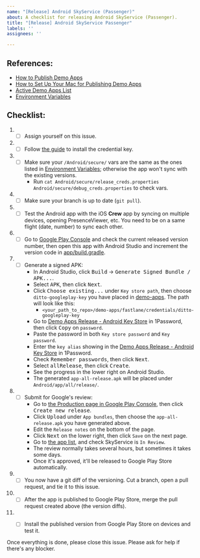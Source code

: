 ```yaml
---
name: "[Release] Android SkyService (Passenger)"
about: A checklist for releasing Android SkyService (Passenger).
title: "[Release] Android SkyService Passenger"
labels: ''
assignees: ''

---
```


## References:
- [How to Publish Demo Apps](https://www.notion.so/getditto/How-to-Publish-Demo-Apps-4f00f8e544ac4402a4c450c0bf48649d)
- [How to Set Up Your Mac for Publishing Demo Apps](https://www.notion.so/getditto/How-to-Set-Up-Your-Mac-for-Publishing-Demo-Apps-aa53e4a74f1c44d3a1f8c26e708bd904)
- [Active Demo Apps List](https://www.notion.so/getditto/Active-Demo-Apps-List-60ccd64acbb74430b7f0d4db83bd412e)
- [Environment Variables](https://www.notion.so/getditto/Environment-Variables-78261e05a2b44a299ee388f06e9ff86a)

## Checklist:
1. - [ ] Assign yourself on this issue.
1. - [ ] Follow [the guide](https://www.notion.so/getditto/How-to-Set-Up-Your-Mac-for-Publishing-Demo-Apps-aa53e4a74f1c44d3a1f8c26e708bd904) to install the credential key.
1. - [ ] Make sure your `/Android/secure/` vars are the same as the ones listed in [Environment Variables](https://www.notion.so/getditto/Environment-Variables-78261e05a2b44a299ee388f06e9ff86a?pvs=4#14094d528c89404dba3f4ed1dd3462e0); otherwise the app won't sync with the existing versions.
      - Run `cat Android/secure/release_creds.properties Android/secure/debug_creds.properties` to check vars.
1. - [ ] Make sure your branch is up to date (`git pull`).
1. - [ ] Test the Android app with the iOS **Crew** app by syncing on multiple devices, opening PresenceViewer, etc. You need to be on a same flight (date, number) to sync each other.
1. - [ ] Go to [Google Play Console](https://play.google.com/console/u/0/developers/6545405960643680014/app/4974723005308631606/tracks/production?tab=releases) and check the current released version number, then open this app with Android Studio and increment the version code in [app/build.gradle](https://github.com/getditto/demoapp-skyservice/blob/main/Android/app/build.gradle#L11).
1. - [ ] Generate a signed APK:
      - In Android Studio, click <kbd>Build</kbd> → <kbd>Generate Signed Bundle / APK...</kbd>.
      - Select <kbd>APK</kbd>, then click <kbd>Next</kbd>.
      - Click <kbd>Choose existing...</kbd> under `Key store path`, then choose `ditto-googleplay-key` you have placed in [demo-apps](https://github.com/getditto/ditto-apps). The path will look like this:
          - `<your_path_to_repo>/demo-apps/fastlane/credentials/ditto-googleplay-key`
      - Go to [Demo Apps Release - Android Key Store](https://my.1password.com/vaults/ks6bysyiuwyl4memcaidub5uuq/allitems/g2bdheq4vfnkvy5hlgcdo227zu) in 1Password, then click <kbd>Copy</kbd> on `password`.
      - Paste the password in both `Key store password` and `Key password`.
      - Enter the `key alias` showing in the [Demo Apps Release - Android Key Store](https://my.1password.com/vaults/ks6bysyiuwyl4memcaidub5uuq/allitems/g2bdheq4vfnkvy5hlgcdo227zu) in 1Password.
      - Check <kbd>Remember passwords</kbd>, then click <kbd>Next</kbd>.
      - Select <kbd>allRelease</kbd>, then click <kbd>Create</kbd>.
      - See the progress in the lower right on Android Studio.
      - The generated `app-all-release.apk` will be placed under `Android/app/all/release/`.
1. - [ ] Submit for Google's review:
      - Go to [the Production page in Google Play Console](https://play.google.com/console/u/0/developers/6545405960643680014/app/4974723005308631606/tracks/production), then click <kbd>Create new release</kbd>.
      - Click <kbd>Upload</kbd> under `App bundles`, then choose the `app-all-release.apk` you have generated above.
      - Edit the `Release notes` on the bottom of the page.
      - Click <kbd>Next</kbd> on the lower right, then click `Save` on the next page.
      - Go to [the app list](https://play.google.com/console/u/0/developers/6545405960643680014/app-list), and check SkyService is `In Review`.
      - The review normally takes several hours, but sometimes it takes some days.
      - Once it's approved, it'll be released to Google Play Store automatically.
1. - [ ] You now have a git diff of the versioning. Cut a branch, open a pull request, and tie it to this issue.
1. - [ ] After the app is published to Google Play Store, merge the pull request created above (the version diffs).
1. - [ ] Install the published version from Google Play Store on devices and test it.


Once everything is done, please close this issue.
Please ask for help if there's any blocker.
